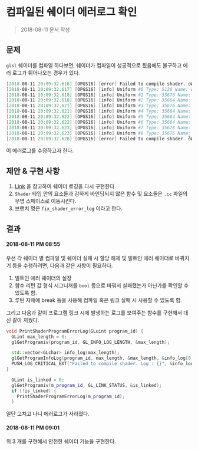 # 컴파일된 쉐이더 에러로그 확인

> 2018-08-11 문서 작성

## 문제

`glsl` 쉐이더를 컴파일 하다보면, 쉐이더가 컴파일이 성공적으로 됬음에도 불구하고 에러 로그가 튀어나오는 경우가 있다.

``` powershell
[2018-08-11 20:09:32.616] [OPGS16] [error] Failed to compile shader. oW
[2018-08-11 20:09:32.617] [OPGS16] [info] Uniform #0 Type: 5126 Name: opAlpha Id : 0
[2018-08-11 20:09:32.618] [OPGS16] [info] Uniform #1 Type: 35676 Name: opModel Id : 1
[2018-08-11 20:09:32.618] [OPGS16] [info] Uniform #2 Type: 35664 Name: opOffset Id : 2
[2018-08-11 20:09:32.621] [OPGS16] [info] Uniform #3 Type: 35676 Name: opProj Id : 3
[2018-08-11 20:09:32.621] [OPGS16] [info] Uniform #4 Type: 35664 Name: opScale Id : 4
[2018-08-11 20:09:32.622] [OPGS16] [info] Uniform #5 Type: 35664 Name: opTexelLD Id : 5
[2018-08-11 20:09:32.622] [OPGS16] [info] Uniform #6 Type: 35664 Name: opTexelRU Id : 6
[2018-08-11 20:09:32.623] [OPGS16] [info] Uniform #7 Type: 35678 Name: opTexture0 Id : 7
[2018-08-11 20:09:32.623] [OPGS16] [info] Uniform #8 Type: 35676 Name: opView Id : 8
[2018-08-11 20:09:32.628] [OPGS16] [error] Failed to compile shader. ̊oW
```

이 에러로그를 수정하고자 한다.

## 제안 & 구현 사항

1. [Link](https://www.khronos.org/opengl/wiki/Shader_Compilation#Program_linking) 을 참고하여 쉐이더 로깅을 다시 구현한다.
2. `Shader` 타입 안의 요소들과 강하게 바인딩되지 않은 함수 및 요소들은 `.cc` 파일의 무명 스페이스로 이동시킨다.
3. 브랜치 명은 `fix_shader_error_log` 이라고 한다.

## 결과

#### 2018-08-11 PM 08:55

우선 각 쉐이더 별 컴파일 및 쉐이더 실패 시 할당 해제 및 빌트인 에러 쉐이더로 바꿔치기 등을 수행하려면, 다음과 같은 사항이 필요하다.

1. 빌트인 에러 쉐이더의 실장
2. 함수 리턴 값 형식 시그니쳐를 `bool` 등으로 바꿔서 실패했는가 아닌가를 확인할 수 있도록 함.
3. 루틴 자체에 break 등을 사용해 컴파일 혹은 링크 실패 시 사용할 수 있도록 함.

그리고 다음과 같이 프로그램 링크 시에 발생하는 로그를 보여주는 함수를 구현해서 대신 갈아 끼웠다.

``` c++
void PrintShaderProgramErrorLog(GLuint program_id) {
  GLint max_length = 0;
  glGetProgramiv(program_id, GL_INFO_LOG_LENGTH, &max_length);

  std::vector<GLchar> info_log(max_length);
  glGetProgramInfoLog(program_id, max_length, &max_length, &info_log[0]);
  PUSH_LOG_CRITICAL_EXT("Failed to compile shader. Log : {}", &info_log[0]);
}
```

``` c++
  GLint is_linked = 0;
  glGetProgramiv(m_program_id, GL_LINK_STATUS, &is_linked);
  if (!is_linked) {
    PrintShaderProgramErrorLog(m_program_id);
  }
```

일단 고치고 나니 에러로그가 사라졌다.

#### 2018-08-11 PM 09:01

위 3 개를 구현해서 안전한 쉐이더 기능을 구현한다.